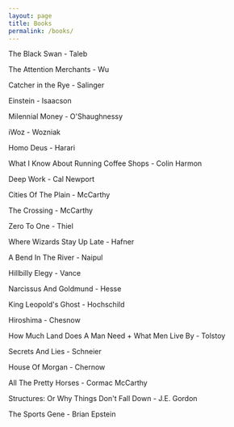 ```yaml
---
layout: page
title: Books
permalink: /books/
---
```


The Black Swan - Taleb

The Attention Merchants - Wu

Catcher in the Rye - Salinger

Einstein - Isaacson

Milennial Money - O'Shaughnessy

iWoz - Wozniak

Homo Deus - Harari

What I Know About Running Coffee Shops - Colin Harmon

Deep Work - Cal Newport

Cities Of The Plain - McCarthy

The Crossing - McCarthy

Zero To One - Thiel

Where Wizards Stay Up Late - Hafner

A Bend In The River - Naipul

Hillbilly Elegy - Vance

Narcissus And Goldmund - Hesse

King Leopold's Ghost - Hochschild

Hiroshima - Chesnow

How Much Land Does A Man Need + What Men Live By - Tolstoy

Secrets And Lies - Schneier

House Of Morgan - Chernow

All The Pretty Horses - Cormac McCarthy

Structures: Or Why Things Don't Fall Down - J.E.  Gordon

The Sports Gene - Brian Epstein
